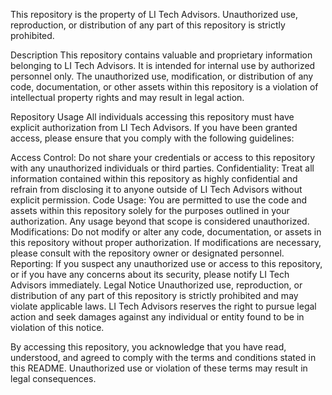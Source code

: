 This repository is the property of LI Tech Advisors. Unauthorized use, reproduction, or distribution of any part of this repository is strictly prohibited.

Description
This repository contains valuable and proprietary information belonging to LI Tech Advisors. It is intended for internal use by authorized personnel only. The unauthorized use, modification, or distribution of any code, documentation, or other assets within this repository is a violation of intellectual property rights and may result in legal action.

Repository Usage
All individuals accessing this repository must have explicit authorization from LI Tech Advisors. If you have been granted access, please ensure that you comply with the following guidelines:

Access Control: Do not share your credentials or access to this repository with any unauthorized individuals or third parties.
Confidentiality: Treat all information contained within this repository as highly confidential and refrain from disclosing it to anyone outside of LI Tech Advisors without explicit permission.
Code Usage: You are permitted to use the code and assets within this repository solely for the purposes outlined in your authorization. Any usage beyond that scope is considered unauthorized.
Modifications: Do not modify or alter any code, documentation, or assets in this repository without proper authorization. If modifications are necessary, please consult with the repository owner or designated personnel.
Reporting: If you suspect any unauthorized use or access to this repository, or if you have any concerns about its security, please notify LI Tech Advisors immediately.
Legal Notice
Unauthorized use, reproduction, or distribution of any part of this repository is strictly prohibited and may violate applicable laws. LI Tech Advisors reserves the right to pursue legal action and seek damages against any individual or entity found to be in violation of this notice.

By accessing this repository, you acknowledge that you have read, understood, and agreed to comply with the terms and conditions stated in this README. Unauthorized use or violation of these terms may result in legal consequences.
